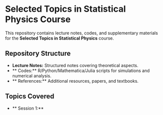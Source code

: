 # Selected Topics in Statistical Physics Course


This repository contains lecture notes, codes, and supplementary materials for the **Selected Topics in Statistical Physics** course. 

## Repository Structure
- **Lecture Notes:** Structured notes covering theoretical aspects.
- ** Codes:** R/Python/Mathematica/Julia scripts for simulations and numerical analysis.
- ** References:**  Additional resources, papers, and textbooks.

## Topics Covered
- ** Session 1:** 
